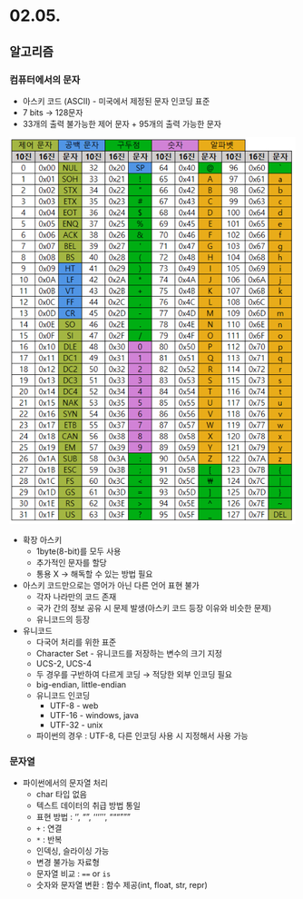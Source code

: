 # 02.05.

## 알고리즘

### 컴퓨터에서의 문자

- 아스키 코드 (ASCII) - 미국에서 제정된 문자 인코딩 표준
- 7 bits → 128문자
- 33개의 출력 불가능한 제어 문자 + 95개의 출력 가능한 문자

<p align=center>
    <img src='02%2005%20d91c64ddeabd460ab5677a0a95d5f959/ASCII.png'>
</p>

- 확장 아스키
    - 1byte(8-bit)를 모두 사용
    - 추가적인 문자를 할당
    - 통용 X → 해독할 수 있는 방법 필요
- 아스키 코드만으로는 영어가 아닌 다른 언어 표현 불가
    - 각자 나라만의 코드 존재
    - 국가 간의 정보 공유 시 문제 발생(아스키 코드 등장 이유와 비슷한 문제)
    - 유니코드의 등장
- 유니코드
    - 다국어 처리를 위한 표준
    - Character Set - 유니코드를 저장하는 변수의 크기 지정
    - UCS-2, UCS-4
    - 두 경우를 구반하여 다르게 코딩 → 적당한 외부 인코딩 필요
    - big-endian, little-endian
    - 유니코드 인코딩
        - UTF-8 - web
        - UTF-16 - windows, java
        - UTF-32 - unix
    - 파이썬의 경우 : UTF-8, 다른 인코딩 사용 시 지정해서 사용 가능

### 문자열

- 파이썬에서의 문자열 처리
    - char 타입 없음
    - 텍스트 데이터의 취급 방법 통일
    - 표현 방법 : ‘’, “”, ‘‘‘’’’, “““”””
    - `+` : 연결
    - `*` : 반복
    - 인덱싱, 슬라이싱 가능
    - 변경 불가능 자료형
    - 문자열 비교 : `==` or `is`
    - 숫자와 문자열 변환 : 함수 제공(int, float, str, repr)